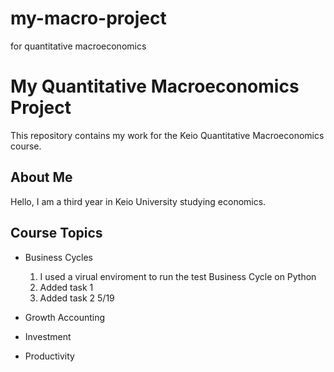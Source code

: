 # my-macro-project
for quantitative macroeconomics
# My Quantitative Macroeconomics Project

This repository contains my work for the Keio Quantitative Macroeconomics course.

## About Me
Hello, I am a third year in Keio University studying economics.

## Course Topics
- Business Cycles
    1. I used a virual enviroment to run the test Business Cycle on Python
    2. Added task 1
    3. Added task 2 5/19
    
- Growth Accounting
- Investment
- Productivity